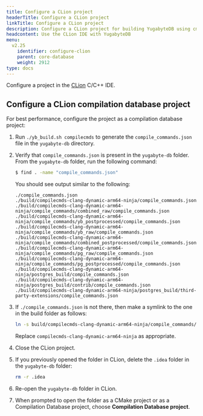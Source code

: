 ```yaml
---
title: Configure a CLion project
headerTitle: Configure a CLion project
linkTitle: Configure a CLion project
description: Configure a CLion project for building YugabyteDB using cmake or ninja.
headcontent: Use the CLion IDE with YugabyteDB
menu:
  v2.25
    identifier: configure-clion
    parent: core-database
    weight: 2912
type: docs
---
```


Configure a project in the [CLion](https://www.jetbrains.com/clion/) C/C++ IDE.

## Configure a CLion compilation database project

For best performance, configure the project as a compilation database project:

1. Run `./yb_build.sh compilecmds` to generate the `compile_commands.json` file in the `yugabyte-db` directory.

1. Verify that `compile_commands.json` is present in the `yugabyte-db` folder. From the `yugabyte-db` folder, run the following command:

    ```sh
    $ find . -name "compile_commands.json"
    ```

    You should see output similar to the following:

    ```output
    ./compile_commands.json
    ./build/compilecmds-clang-dynamic-arm64-ninja/compile_commands.json
    ./build/compilecmds-clang-dynamic-arm64-ninja/compile_commands/combined_raw/compile_commands.json
    ./build/compilecmds-clang-dynamic-arm64-ninja/compile_commands/yb_postprocessed/compile_commands.json
    ./build/compilecmds-clang-dynamic-arm64-ninja/compile_commands/yb_raw/compile_commands.json
    ./build/compilecmds-clang-dynamic-arm64-ninja/compile_commands/combined_postprocessed/compile_commands.json
    ./build/compilecmds-clang-dynamic-arm64-ninja/compile_commands/pg_raw/compile_commands.json
    ./build/compilecmds-clang-dynamic-arm64-ninja/compile_commands/pg_postprocessed/compile_commands.json
    ./build/compilecmds-clang-dynamic-arm64-ninja/postgres_build/compile_commands.json
    ./build/compilecmds-clang-dynamic-arm64-ninja/postgres_build/contrib/compile_commands.json
    ./build/compilecmds-clang-dynamic-arm64-ninja/postgres_build/third-party-extensions/compile_commands.json
    ```

1. If `./compile_commands.json` is not there, then make a symlink to the one in the build folder as follows:

    ```sh
    ln -s build/compilecmds-clang-dynamic-arm64-ninja/compile_commands/combined_postprocessed/compile_commands.json compile_commands.json
    ```

    Replace `compilecmds-clang-dynamic-arm64-ninja` as appropriate.

1. Close the CLion project.

1. If you previously opened the folder in CLion, delete the `.idea` folder in the `yugabyte-db` folder:

    ```sh
    rm -r .idea
    ```

1. Re-open the `yugabyte-db` folder in CLion.

1. When prompted to open the folder as a CMake project or as a Compilation Database project, choose **Compilation Database project**.
